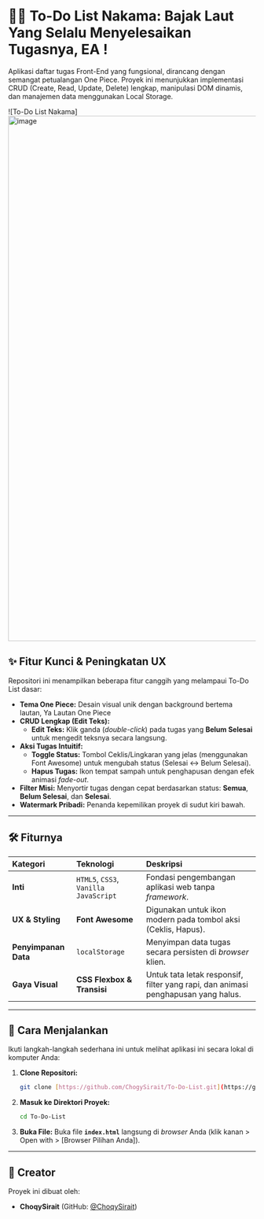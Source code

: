 # 🏴‍☠ To-Do List Nakama: Bajak Laut Yang Selalu Menyelesaikan Tugasnya, EA !

Aplikasi daftar tugas Front-End yang fungsional, dirancang dengan semangat petualangan One Piece. Proyek ini menunjukkan implementasi CRUD (Create, Read, Update, Delete) lengkap, manipulasi DOM dinamis, dan manajemen data menggunakan Local Storage.

![To-Do List Nakama]
<img width="1919" height="1068" alt="image" src="https://github.com/user-attachments/assets/cfa094d1-035b-4bfc-aeb2-2c4b2d547348" />

## ✨ Fitur Kunci & Peningkatan UX

Repositori ini menampilkan beberapa fitur canggih yang melampaui To-Do List dasar:

* **Tema One Piece:** Desain visual unik dengan background bertema lautan, Ya Lautan One Piece
* **CRUD Lengkap (Edit Teks):**
    * **Edit Teks:** Klik ganda (*double-click*) pada tugas yang **Belum Selesai** untuk mengedit teksnya secara langsung.
* **Aksi Tugas Intuitif:**
    * **Toggle Status:** Tombol Ceklis/Lingkaran yang jelas (menggunakan Font Awesome) untuk mengubah status (Selesai $\leftrightarrow$ Belum Selesai).
    * **Hapus Tugas:** Ikon tempat sampah untuk penghapusan dengan efek animasi *fade-out*.
* **Filter Misi:** Menyortir tugas dengan cepat berdasarkan status: **Semua**, **Belum Selesai**, dan **Selesai**.
* **Watermark Pribadi:** Penanda kepemilikan proyek di sudut kiri bawah.

---

## 🛠️ Fiturnya

| Kategori | Teknologi | Deskripsi |
| :--- | :--- | :--- |
| **Inti** | `HTML5`, `CSS3`, `Vanilla JavaScript` | Fondasi pengembangan aplikasi web tanpa *framework*. |
| **UX & Styling** | **Font Awesome** | Digunakan untuk ikon modern pada tombol aksi (Ceklis, Hapus). |
| **Penyimpanan Data** | `localStorage` | Menyimpan data tugas secara persisten di *browser* klien. |
| **Gaya Visual** | **CSS Flexbox & Transisi** | Untuk tata letak responsif, filter yang rapi, dan animasi penghapusan yang halus. |

---

## 🚀 Cara Menjalankan

Ikuti langkah-langkah sederhana ini untuk melihat aplikasi ini secara lokal di komputer Anda:

1.  **Clone Repositori:**
    ```bash
    git clone [https://github.com/ChogySirait/To-Do-List.git](https://github.com/ChogySirait/To-Do-List.git)
    ```
2.  **Masuk ke Direktori Proyek:**
    ```bash
    cd To-Do-List
    ```
3.  **Buka File:**
    Buka file **`index.html`** langsung di *browser* Anda (klik kanan > Open with > [Browser Pilihan Anda]).

---

## 👤 Creator

Proyek ini dibuat oleh:

-   **ChoqySirait** (GitHub: [@ChoqySirait](https://github.com/ChoqySirait))
